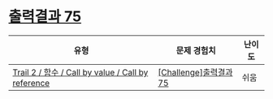 # [출력결과 75](https://www.codetree.ai/trails/complete/curated-cards/challenge-reading-k201830)

|유형|문제 경험치|난이도|
|---|---|---|
|[Trail 2 / 함수 / Call by value / Call by reference](https://www.codetree.ai/trail-info/novice-mid/)|[[Challenge]출력결과 75](https://www.codetree.ai/trails/complete/curated-cards/challenge-reading-k201830/)|쉬움|

